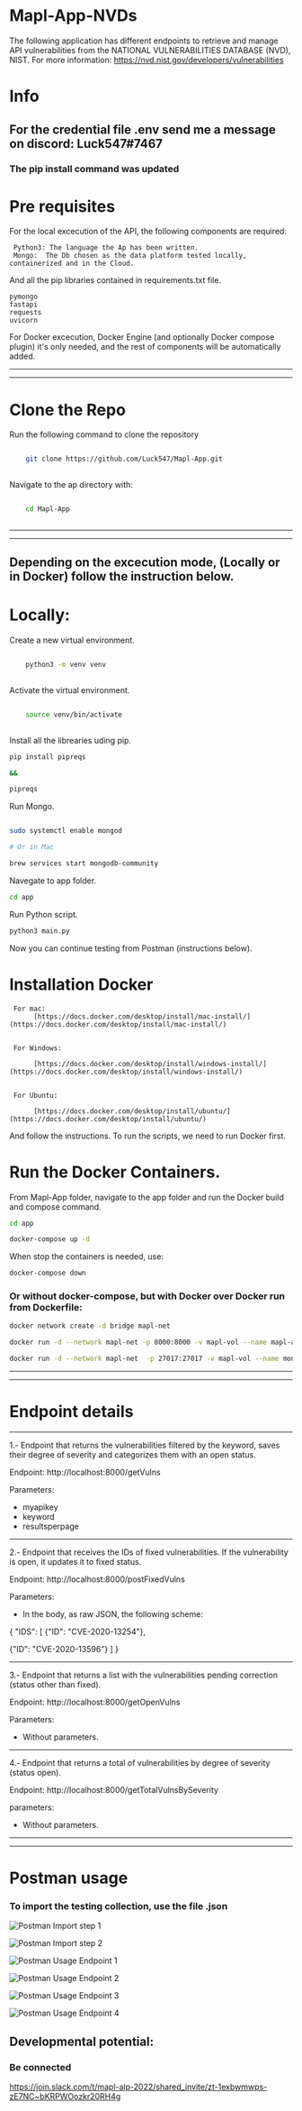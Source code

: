 # Mapl-App-NVDs
The following application has different endpoints to retrieve and manage API vulnerabilities from the NATIONAL VULNERABILITIES DATABASE (NVD), NIST.  For more information: https://nvd.nist.gov/developers/vulnerabilities




# Info
## For the credential file .env send me a message on discord: Luck547#7467

### The pip install command was updated


# Pre requisites 
For the local excecution of the API, the following components are required:

    
     Python3: The language the Ap has been written.
     Mongo:  The Db chosen as the data platform tested locally, containerized and in the Cloud.

And all the pip libraries contained in requirements.txt file.

    pymongo
    fastapi
    requests
    uvicorn

For Docker excecution, Docker Engine (and optionally Docker compose plugin) it's only needed, and the rest of components will be automatically added.


_____
_____


# Clone the Repo

Run the following command to clone the repository

```bash

    git clone https://github.com/Luck547/Mapl-App.git
         
```

Navigate to the ap directory with:

```bash

    cd Mapl-App
         
```

___
___

 


##  Depending on the excecution mode, (Locally or in Docker) follow the instruction below.


# Locally:


Create a new virtual environment.



```bash

    python3 -m venv venv
         
```


Activate the virtual environment.

```bash

    source venv/bin/activate
         
```


Install all the librearies uding pip.

```bash
pip install pipreqs

&&

pipreqs
```

Run Mongo.

```bash

sudo systemctl enable mongod

# Or in Mac 

brew services start mongodb-community

```

Navegate to app folder.

```bash
cd app
```

Run Python script.
```bash
python3 main.py
```
Now you can continue testing from Postman (instructions below).



# Installation Docker

     For mac:
          [https://docs.docker.com/desktop/install/mac-install/](https://docs.docker.com/desktop/install/mac-install/)   
          

     For Windows:
          
          [https://docs.docker.com/desktop/install/windows-install/](https://docs.docker.com/desktop/install/windows-install/)
          
          
     For Ubuntu:
          
          [https://docs.docker.com/desktop/install/ubuntu/](https://docs.docker.com/desktop/install/ubuntu/)



And follow the instructions. To run the scripts, we need to run Docker first.


# Run the Docker Containers.

From Mapl-App folder, navigate to the app folder and run the Docker build and compose command.

```bash
cd app
```

```bash
docker-compose up -d
```



When stop the containers is needed, use:

```bash
docker-compose down
```

### Or without docker-compose, but with Docker over Docker run from Dockerfile:

```bash
docker network create -d bridge mapl-net
```

```bash
docker run -d --network mapl-net -p 8000:8000 -v mapl-vol --name mapl-api --label mapl mapl-api
```

```bash
docker run -d --network mapl-net  -p 27017:27017 -v mapl-vol --name mongodb --label mapl mongo:latest
```


___
___

# Endpoint details
___
1.- Endpoint that returns the vulnerabilities filtered by the keyword, saves their degree of severity and categorizes them with an open status.

Endpoint: http://localhost:8000/getVulns

Parameters:
-  myapikey
-  keyword
-  resultsperpage

___

2.- Endpoint that receives the IDs of fixed vulnerabilities. If the vulnerability is open, it updates it to fixed status. 

Endpoint: http://localhost:8000/postFixedVulns

Parameters:

- In the body, as raw JSON, the following scheme:

{
"IDS": 
[
{"ID": "CVE-2020-13254"},

{"ID": "CVE-2020-13596"}
]
}

___

3.- Endpoint that returns a list with the vulnerabilities pending correction (status other than fixed).

Endpoint: http://localhost:8000/getOpenVulns

Parameters:

- Without parameters.

___

4.- Endpoint that returns a total of vulnerabilities by degree of severity (status open).

Endpoint: http://localhost:8000/getTotalVulnsBySeverity

parameters:
- Without parameters.

___
___


# Postman usage


### To import the testing collection, use the file .json


![Postman Import step 1](/screenshots/postman02.png)

![Postman Import step 2](/screenshots/postman03.png)

![Postman Usage Endpoint 1](/screenshots/postman001.png)

![Postman Usage Endpoint 2](/screenshots/postman002.png)

![Postman Usage Endpoint 3](/screenshots/postman3.png)

![Postman Usage Endpoint 4](/screenshots/postman003.png)



## Developmental potential:


### Be connected

https://join.slack.com/t/mapl-alp-2022/shared_invite/zt-1exbwmwps-zE7NC~bKRPWOozkr20RH4g

